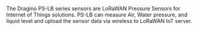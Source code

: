 The Dragino PS-LB series sensors are LoRaWAN Pressure Sensors for Internet of Things solutions. PS-LB can measure Air, Water pressure, and liquid level and upload the sensor data via wireless to LoRaWAN IoT server.
